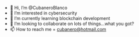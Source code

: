 - 👋 Hi, I’m @CubaneroBlanco
- 👀 I’m interested in cybersecurity
- 🌱 I’m currently learning blockchain development
- 💞️ I’m looking to collaborate on lots of things...what you got?
- 📫 How to reach me = cubanero@hotmail.com

<!---
CubaneroBlanco/CubaneroBlanco is a ✨ special ✨ repository because its `README.md` (this file) appears on your GitHub profile.
You can click the Preview link to take a look at your changes.
--->
